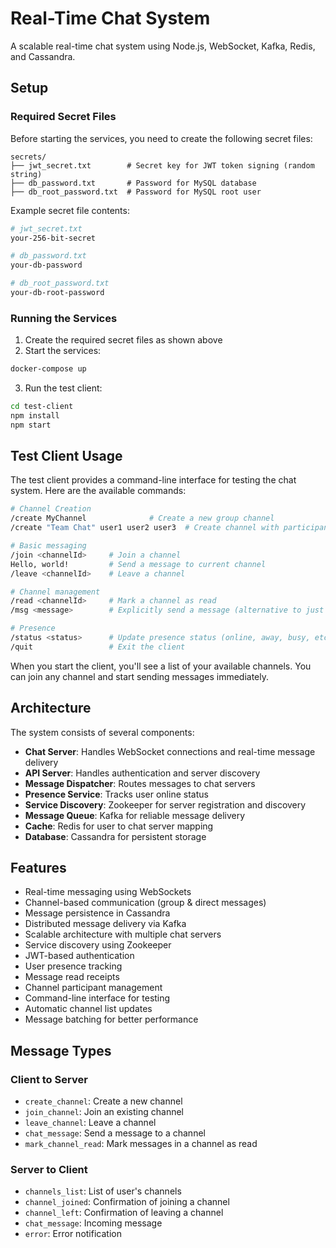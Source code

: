 # Real-Time Chat System

A scalable real-time chat system using Node.js, WebSocket, Kafka, Redis, and Cassandra.

## Setup

### Required Secret Files

Before starting the services, you need to create the following secret files:

```
secrets/
├── jwt_secret.txt        # Secret key for JWT token signing (random string)
├── db_password.txt       # Password for MySQL database
├── db_root_password.txt  # Password for MySQL root user
```

Example secret file contents:
```bash
# jwt_secret.txt
your-256-bit-secret

# db_password.txt
your-db-password

# db_root_password.txt
your-db-root-password
```

### Running the Services

1. Create the required secret files as shown above
2. Start the services:
```bash
docker-compose up
```
3. Run the test client:
```bash
cd test-client
npm install
npm start
```

## Test Client Usage

The test client provides a command-line interface for testing the chat system. Here are the available commands:

```bash
# Channel Creation
/create MyChannel              # Create a new group channel
/create "Team Chat" user1 user2 user3  # Create channel with participants

# Basic messaging
/join <channelId>     # Join a channel
Hello, world!         # Send a message to current channel
/leave <channelId>    # Leave a channel

# Channel management
/read <channelId>     # Mark a channel as read
/msg <message>        # Explicitly send a message (alternative to just typing)

# Presence
/status <status>      # Update presence status (online, away, busy, etc.)
/quit                 # Exit the client
```

When you start the client, you'll see a list of your available channels. You can join any channel and start sending messages immediately.

## Architecture

The system consists of several components:

- **Chat Server**: Handles WebSocket connections and real-time message delivery
- **API Server**: Handles authentication and server discovery
- **Message Dispatcher**: Routes messages to chat servers
- **Presence Service**: Tracks user online status
- **Service Discovery**: Zookeeper for server registration and discovery
- **Message Queue**: Kafka for reliable message delivery
- **Cache**: Redis for user to chat server mapping
- **Database**: Cassandra for persistent storage

## Features

- Real-time messaging using WebSockets
- Channel-based communication (group & direct messages)
- Message persistence in Cassandra
- Distributed message delivery via Kafka
- Scalable architecture with multiple chat servers
- Service discovery using Zookeeper
- JWT-based authentication
- User presence tracking
- Message read receipts
- Channel participant management
- Command-line interface for testing
- Automatic channel list updates
- Message batching for better performance

## Message Types

### Client to Server
- `create_channel`: Create a new channel
- `join_channel`: Join an existing channel
- `leave_channel`: Leave a channel
- `chat_message`: Send a message to a channel
- `mark_channel_read`: Mark messages in a channel as read

### Server to Client
- `channels_list`: List of user's channels
- `channel_joined`: Confirmation of joining a channel
- `channel_left`: Confirmation of leaving a channel
- `chat_message`: Incoming message
- `error`: Error notification
